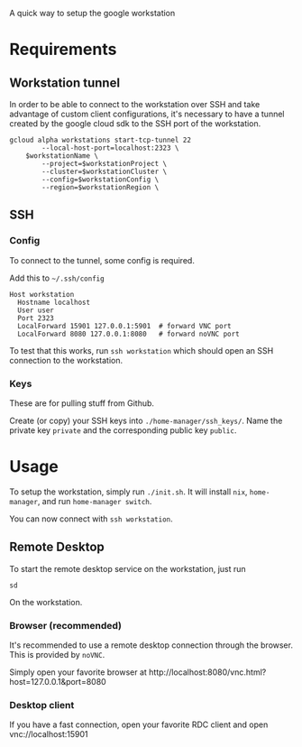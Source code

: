 A quick way to setup the google workstation

# Requirements

## Workstation tunnel

In order to be able to connect to the workstation over SSH and take advantage of custom client configurations,
it's necessary to have a tunnel created by the google cloud sdk to the SSH port of the workstation.

```shell
gcloud alpha workstations start-tcp-tunnel 22 
        --local-host-port=localhost:2323 \
    $workstationName \
        --project=$workstationProject \
        --cluster=$workstationCluster \
        --config=$workstationConfig \
        --region=$workstationRegion \
```

## SSH 

### Config

To connect to the tunnel, some config is required.

Add this to `~/.ssh/config`

```
Host workstation
  Hostname localhost
  User user
  Port 2323
  LocalForward 15901 127.0.0.1:5901  # forward VNC port
  LocalForward 8080 127.0.0.1:8080   # forward noVNC port
```

To test that this works, run `ssh workstation` which should open an SSH connection to the workstation.

### Keys

These are for pulling stuff from Github.

Create (or copy) your SSH keys into  `./home-manager/ssh_keys/`.
Name the private key `private` and the corresponding public key `public`.

# Usage 

To setup the workstation, simply run `./init.sh`.
It will install `nix`, `home-manager`, and run `home-manager switch`.

You can now connect with `ssh workstation`.

## Remote Desktop

To start the remote desktop service on the workstation, just run 

```shell
sd
```

On the workstation.

### Browser (recommended)

It's recommended to use a remote desktop connection through the browser.
This is provided by `noVNC`.

Simply open your favorite browser at http://localhost:8080/vnc.html?host=127.0.0.1&port=8080


### Desktop client

If you have a fast connection, open your favorite RDC client and open vnc://localhost:15901

